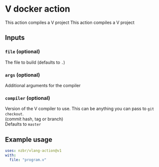 # V docker action

This action compiles a V project
This action compiles a V project

## Inputs

### `file` (optional)

The file to build (defaults to `.`)

### `args` (optional)

Additional arguments for the compiler

### `compiler` (optional)

Version of the V compiler to use. This can be anything you can pass to `git checkout`.  
(commit hash, tag or branch)  
Defaults to `master`

## Example usage
```yaml
uses: nzbr/vlang-action@v1
with:
  file: "program.v"
```
